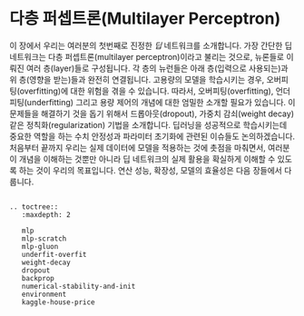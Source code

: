 # 다층 퍼셉트론(Multilayer Perceptron)

이 장에서 우리는 여러분의 첫번째로 진정한 *딥* 네트워크를 소개합니다. 가장 간단한 딥 네트워크는 다층 퍼셉트론(multilayer perceptron)이라고 불리는 것으로, 뉴론들로 이뤄진 여러 층(layer)들로 구성됩니다. 각 층의 뉴런들은 아래 층(입력으로 사용되는)과 위 층(영향을 받는)들과 완전히 연결됩니다. 고용량의 모델을 학습시키는 경우, 오버피팅(overfitting)에 대한 위험을 겪을 수 있습니다. 따라서, 오버피팅(overfitting), 언더피팅(underfitting) 그리고 용량 제어의 개념에 대한 엄밀한 소개할 필요가 있습니다. 이 문제들을 해결하기 것을 돕기 위해서 드롭아웃(dropout), 가중치 감쇠(weight decay) 같은 정칙화(regularization) 기법을 소개합니다. 딥러닝을 성공적으로 학습시키는데 중요한 역할을 하는 수치 안정성과 파라미터 초기화에 관련된 이슈들도 논의하겠습니다. 처음부터 끝까지 우리는 실제 데이터에 모델을 적용하는 것에 촛점을 마춰면서, 여러분이 개념을 이해하는 것뿐만 아니라 딥 네트워크의 실제 활용을 확실하게 이해할 수 있도록 하는 것이 우리의 목표입니다. 연산 성능, 확장성, 모델의 효율성은 다음 장들에서 다룹니다.

```eval_rst

.. toctree::
   :maxdepth: 2

   mlp
   mlp-scratch
   mlp-gluon
   underfit-overfit
   weight-decay
   dropout
   backprop
   numerical-stability-and-init
   environment
   kaggle-house-price
```
